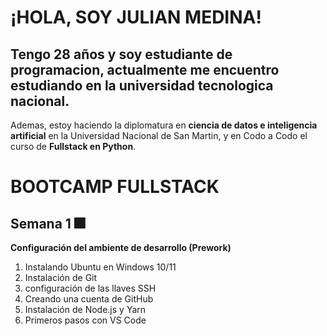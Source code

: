  # ¡HOLA, SOY JULIAN MEDINA!
## Tengo 28 años y soy estudiante de programacion, actualmente me encuentro estudiando en la universidad tecnologica nacional.
Ademas, estoy haciendo la diplomatura en **ciencia de datos e inteligencia artificial** en la Universidad Nacional de San Martin, y en Codo a Codo el curso de **Fullstack en Python**.

# BOOTCAMP FULLSTACK
## Semana 1 🎆
**Configuración del ambiente de desarrollo (Prework)**

1. Instalando Ubuntu en Windows 10/11
2. Instalación de Git
3. configuración de las llaves SSH
4. Creando una cuenta de GitHub
5. Instalación de Node.js y Yarn
6. Primeros pasos con VS Code

